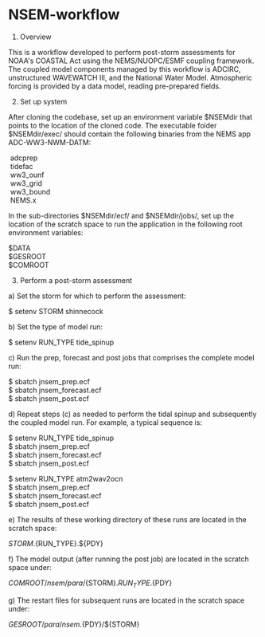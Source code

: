 # NSEM-workflow

1. Overview  
  
This is a workflow developed to perform post-storm assessments for NOAA's COASTAL Act 
using the NEMS/NUOPC/ESMF coupling framework. The coupled model components managed by 
this workflow is ADCIRC, unstructured WAVEWATCH III, and the National Water Model. 
Atmospheric forcing is provided by a data model, reading pre-prepared fields.  
  
2. Set up system  
  
After cloning the codebase, set up an environment variable $NSEMdir that points to the 
location of the cloned code. The executable folder $NSEMdir/exec/ should contain the following 
binaries from the NEMS app ADC-WW3-NWM-DATM:  
  
&nbsp;adcprep  
&nbsp;tidefac  
&nbsp;ww3_ounf  
&nbsp;ww3_grid  
&nbsp;ww3_bound  
&nbsp;NEMS.x  
  
In the sub-directories $NSEMdir/ecf/ and $NSEMdir/jobs/, set up the location of the scratch space to run 
the application in the following root environment variables:  
  
   $DATA  
   $GESROOT  
   $COMROOT  
  
3. Perform a post-storm assessment  
  
a) Set the storm for which to perform the assessment:  

   $ setenv STORM shinnecock  
  
b) Set the type of model run:  

   $ setenv RUN_TYPE tide_spinup  
  
c) Run the prep, forecast and post jobs that comprises the complete model run:

   $ sbatch jnsem_prep.ecf  
   $ sbatch jnsem_forecast.ecf  
   $ sbatch jnsem_post.ecf  

d) Repeat steps (c) as needed to perform the tidal spinup and subsequently the coupled 
model run. For example, a typical sequence is:

   $ setenv RUN_TYPE tide_spinup  
   $ sbatch jnsem_prep.ecf  
   $ sbatch jnsem_forecast.ecf  
   $ sbatch jnsem_post.ecf  

   $ setenv RUN_TYPE atm2wav2ocn  
   $ sbatch jnsem_prep.ecf  
   $ sbatch jnsem_forecast.ecf  
   $ sbatch jnsem_post.ecf  
   
e) The results of these working directory of these runs are located in the scratch space:   
   
   ${STORM}.${RUN_TYPE}.${PDY}  
   
f) The model output (after running the post job) are located in the scratch space under:  
   
   ${COMROOT}/nsem/para/${STORM}.${RUN_TYPE}.${PDY}  
   
g) The restart files for subsequent runs are located in the scratch space under:  
   
   ${GESROOT}/para/nsem.${PDY}/${STORM}  
   
